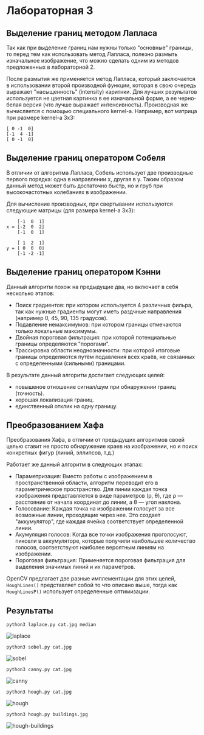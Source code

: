 # Лабораторная 3

## Выделение границ методом Лапласа

Так как при выделение границ нам нужны только "основные" границы, то перед тем как использовать метод Лапласа, полезно размыть изначальное изображение, что можно сделать одним из методов предложенных в лабораторной 2.

После размытия же применяется метод Лапласа, который заключается в использовании второй производной функции, которая в свою очередь выражает "насыщенность" (intensity) каритнки. Для лучших результатов используется не цветная картинка в ее изначальной форме, а ее черно-белая версия (что лучше выражает интенсивность). Производная же вычисляется с помощью специального kernel-а. Например, вот матрица при размере kernel-а 3x3:

```
[ 0 -1  0]
[-1  4 -1]
[ 0 -1  0]
```

## Выделение границ оператором Собеля

В отличии от алгоритма Лапласа, Собель использует две производные первого порядка: одна в направлении x, другая в y. Таким образом данный метод может быть достаточно быстр, но и груб при высокочастотных колебаниях в изображении.

Для вычисление производных, при свертывании используются следующие матрицы (для размера kernel-а 3x3):

```
    [-1  0  1]
x = [-2  0  2]
    [-1  0  1]

    [ 1  2  1]
y = [ 0  0  0]
    [-1 -2 -1]
```

## Выделение границ оператором Кэнни

Данный алгоритм похож на предыдущие два, но включает в себя несколько этапов:

- Поиск градиентов: при котором используется 4 различных фильра, так как нужные градиенты могут иметь раздчные направления (например 0, 45, 90, 135 градусов).
- Подавление немаксимумов: при котором границы отмечаются только локальные максимумы.
- Двойная пороговая фильтрация: при которой потенциальные границы определяются "порогами".
- Трассировка области неоднозначности: при которой итоговые границы определяются путём подавления всех краёв, не связанных с определенными (сильными) границами.

В результате данный алгоритм достигает следующих целей:
- повышеное отношение сигнал/шум при обнаружении границ (точность).
- хорошая локализация границ.
- единственный отклик на одну границу.

## Преобразованием Хафа

Преобразования Хафа, в отличии от предыдущих алгоритмов своей целью ставит не просто обнаружение краев на изображении, но и поиск конкретных фигур (линий, эллипсов, т.д.) 

Работает же данный алгоритм в следующих этапах:
- Параметризация: Вместо работы с изображением в пространственной области, алгоритм переводит его в параметрическое пространство. Для линии каждая точка изображения представляется в виде параметров (ρ, θ), где ρ — расстояние от начала координат до линии, а θ — угол наклона.
- Голосование: Каждая точка на изображении голосует за все возможные линии, проходящие через нее. Это создает "аккумулятор", где каждая ячейка соответствует определенной линии.
- Акумуляция голосов: Когда все точки изображения проголосуют, пиксели в аккумуляторе, которые получили наибольшее количество голосов, соответствуют наиболее вероятным линиям на изображении.
- Пороговая фильтрация: Применяется пороговая фильтрация для выделения значимых линий и их параметров.

OpenCV предлагает две разные имплементации для этих целей, `HoughLines()` представляет собой то что описано выше, тогда как `HoughLinesP()` использует определенные оптимизации.

## Результаты

```
python3 laplace.py cat.jpg median
```

![laplace](results/laplace.png)

```
python3 sobel.py cat.jpg
```
![sobel](results/sobel.png)

```
python3 canny.py cat.jpg
```
![canny](results/canny.png)

```
python3 hough.py cat.jpg
```

![hough](results/hough.png)

```
python3 hough.py buildings.jpg
```

![hough-buildings](results/hough-buildings.png)